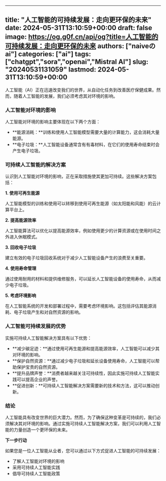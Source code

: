 
---
title: "人工智能的可持续发展：走向更环保的未来"
date: 2024-05-31T13:10:59+00:00
draft: false
image: https://og.g0f.cn/api/og?title=人工智能的可持续发展：走向更环保的未来
authors: ["naiveのai"]
categories: ["ai"]
tags: ["chatgpt","sora","openai","Mistral AI"]
slug: "20240531131059"
lastmod: 2024-05-31T13:10:59+00:00
---
人工智能（AI）正在迅速改变我们的世界，从自动化任务到改善医疗保健成果。然而，随着人工智能的发展，我们必须考虑其对环境的影响。

### 人工智能对环境的影响

人工智能对环境的影响主要体现在以下两个方面：

* **能源消耗：**训练和使用人工智能模型需要大量的计算能力，这会消耗大量能源。
* **电子垃圾：**人工智能设备通常含有有毒材料，在它们的使用寿命结束时会产生电子垃圾。

### 可持续人工智能的解决方案

认识到人工智能对环境的影响，正在采取措施使其更加可持续。这些解决方案包括：

**1. 使用可再生能源**

人工智能模型的训练和使用可以转移到使用可再生能源（如太阳能和风能）的云计算平台上。

**2. 提高能源效率**

人工智能算法可以优化以提高能源效率，例如使用更少的计算资源或在使用时间之外进入休眠模式。

**3. 回收电子垃圾**

建立有效的电子垃圾回收系统对于减少人工智能设备产生的浪费至关重要。

**4. 使用寿命管理**

通过使用耐用的材料和提供维修服务，可以延长人工智能设备的使用寿命，从而减少电子垃圾。

**5. 考虑环境影响**

在人工智能系统的开发和部署过程中，需要考虑环境影响。这包括评估其能源消耗、电子垃圾产生和对自然资源的影响。

### 人工智能可持续发展的优势

实施可持续人工智能解决方案具有以下优势：

* **减少碳足迹：**通过使用可再生能源和提高能源效率，人工智能可以减少其对环境的影响。
* **保护自然资源：**通过减少电子垃圾和延长设备使用寿命，人工智能可以帮助保护宝贵的自然资源。
* **提升品牌声誉：**消费者越来越关注可持续性，因此实施可持续人工智能实践可以提高企业的声誉。
* **促进创新：**可持续人工智能解决方案需要新的技术和方法，这可以推动创新。

### 结论

人工智能具有改变世界的巨大潜力。然而，为了确保这种变革是可持续的，我们必须解决其对环境的影响。通过实施可持续人工智能解决方案，我们可以利用人工智能的力量创造一个更环保的未来。

**下一步行动**

如果您是一位人工智能从业者，您可以通过以下方式促进人工智能的可持续发展：

* 了解人工智能对环境的影响
* 采用可持续人工智能实践
* 倡导可持续人工智能政策